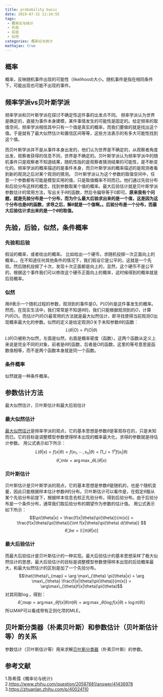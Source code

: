 ```yaml
---
title: probability basic
date: 2019-07-31 11:24:55
tags:
 - 概率论与统计
 - 先验
 - 后验
 - 似然
categories: 概率论与统计
mathajax: true
---
```


## 概率
概率，反映随机事件出现的可能性（likelihood)大小。随机事件是指在相同条件下，可能出现也可能不出现的事件。


## 频率学派vs贝叶斯学派
频率学派和贝叶斯学派在探讨不确定性这件事的出发点不同。
频率学派认为世界是确定的，直接为事件本身建模，某件事情发生的可能性是固定的。给定频率的取值空间，频率学派相信其中只有一个值是真实的概率，而我们要做的就是找出这个值。于是就有了最大似然估计和置信区间等等，这些方法表示的有多大可能性找到这个值。

而贝叶斯学派并不是从事件本身出发的，他们认为世界是不确定的，从观察者角度出发，观察者获得的信息不同，世界是不确定的。贝叶斯学派认为频率学派中的随机事件只是观察者不知道结果，随机性指的是观察者猜测结果的可能性，是不断变化的。频率学派的概率描述的是事件本身，而贝叶斯学派的概率描述的是观测者看到新的观测之后对某个观测的猜测。
贝叶斯学派认为这个参数的取值空间中，任意一个参数都有可能是模型实用的值，只是取值概率不同而已。他们通过先验分布和后验分布这样的概念，找到参数取某个值的概率。最大后验估计就是贝叶斯学派参数估计的常用方法，写出关于$\theta$的函数，然后令偏导等于$0$即可。**原来我有个问题，就是先验分布是一个分布，而为什么最大后验求出来的是一个值，这是因为这个分布也是$\theta$的函数，求导之后，解$\theta$就是一个值啊。。后验分布是一个分布，而最大后验估计求出来的是一个$\theta$的取值。**

## 先验，后验，似然，条件概率
### 先验和后验
假设的概率，或者给出的概率。
比如给出一个硬币，求随机投掷一次正面向上的概率。。在不知道任何其他条件的情况下，我们假设它是公平的，这就是一个先验。然后随机投掷了十次，发现十次正面都是向上的，显然，这个硬币不是公平的，根据这个事件我们可以修改这个硬币正面向上的概率，这时候得到的概率就是后验概率。

### 似然
用$\theta$表示一个随机过程的参数，观测到的事件是$O$。$P(O|\theta)$是这件事发生的概率。然而，在现实生活中，我们常常是不知道$\theta$的，我们只能根据观测到的$O$，计算$P(\theta|O)$。而估计$P(\theta|O)$最常用的方法就是最大似然估计，即寻找使得当前观测$O$出现概率最大化的参数。似然的定义是给定观测$O$关于未知参数$\theta$的函数：
$$L(\theta|O) = P(O|\theta)$$
$L(\theta|O)$被称为似然，左面是似然，右面是概率密度（函数）。这两个函数从定义上来说是完全不同的对象，前者是$\theta$的函数，后者是$O$的函数，这里的等号意思是函数值相等，而不是两个函数本身就是同一个函数。

### 条件概率
似然就是一种条件概率。

## 参数估计方法
最大似然估计，贝叶斯估计和最大后验估计
### 最大似然估计
[最大似然估计]()是频率学派的观点，它的基本思想是参数$\theta$是客观存在的，只是未知而已。它的目标是调整模型参数使得样本出现的概率最大化，求得的参数就是待估计参数。
用公式表示如下所示：
$$L(\theta|x) = f(x|\theta) = f(x_1, \cdots, x_n|\theta) = \prod\_{i=1}^n f(x_i|\theta)$$
$$\hat{\theta}\_{mle} = \arg \max\_{\theta} L(\theta|x)$$

### 贝叶斯估计
贝叶斯估计是贝叶斯学派的观点，它的基本思想是参数$\theta$是随机的，也是个随机变量，因此只能根据样本估计参数$\theta$的分布。贝叶斯估计可以看作是，在假定$\theta$服从某个先验分布前提下，根据样本信息去校正先验分布，得到后验分布。由于后验分布是一个条件分布，通常我们取后验分布的期望作为参数的估计值。
用公式表示如下所示：
$$\pi(\theta|x) = \frac{f(x|\theta)\pi(\theta)}{m(x)} = \frac{f(x|\theta)\pi(\theta)}{\int f(x|\theta)\pi(\theta) d(\theta)} $$
$$\hat{\theta}\_{be} = \mathbb{E}\left[ \pi(\theta|x)\right]$$

### 最大后验估计
而最大后验估计是贝叶斯估计的一种实现。最大后验估计的基本思想采样了极大似然估计的思想，最大后验估计的目标是调整模型参数使得样本出现的后验概率最大，和最大似然估计的区别是加了一个先验分布。
$$\hat{\theta}\_{map} = \arg \max\_{\theta} \pi(\theta|x) = \arg \max\_{\theta} \frac{f(x|\theta)\pi(\theta)}{m(x)}  = \arg\max\_{\theta}f(x|\theta)\pi(\theta)$$
对其同取$\log$，得到：
$$\hat{\theta}\_{map} = \arg\max\_{\theta}f(x|\theta)\pi(\theta) =\arg\max\_{\theta}(\log f(x|\theta) + \log \pi(\theta))  $$
所以MAP可以看成带有正则化项的MLE。

## 贝叶斯分类器（朴素贝叶斯）和参数估计（贝叶斯估计等）的关系
参数估计（贝叶斯估计等）用来求解[贝叶斯分类器]()（朴素贝叶斯）的参数。

## 参考文献
1.陈希孺《概率论与统计》
2.https://www.zhihu.com/question/20587681/answer/41436978
3.https://zhuanlan.zhihu.com/p/40024110
